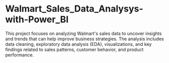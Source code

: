 # Walmart_Sales_Data_Analysys-with-Power_BI
This project focuses on analyzing Walmart's sales data to uncover insights and trends that can help improve business strategies. The analysis includes data cleaning, exploratory data analysis (EDA), visualizations, and key findings related to sales patterns, customer behavior, and product performance.
